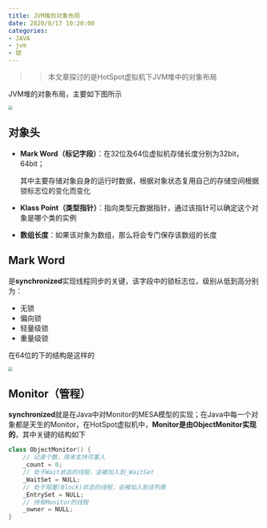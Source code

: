 ```yaml
---
title: JVM堆的对象布局
date: 2020/8/17 10:20:00
categories:
- JAVA
- jvm
- 锁
---
```

> > 本文章探讨的是HotSpot虚拟机下JVM堆中的对象布局

JVM堆的对象布局，主要如下图所示

<img src="https://blog-1256602811.file.myqcloud.com/16d189761607da75" style="zoom:50%;" />

## 对象头

- **Mark Word（标记字段）**：在32位及64位虚拟机存储长度分别为32bit，64bit；

  其中主要存储对象自身的运行时数据，根据对象状态复用自己的存储空间根据锁标志位的变化而变化

- **Klass Point（类型指针）**：指向类型元数据指针，通过该指针可以确定这个对象是哪个类的实例

- **数组长度**：如果该对象为数组，那么将会专门保存该数组的长度



## Mark Word
是**synchronized**实现线程同步的关键，该字段中的锁标志位，级别从低到高分别为：

- 无锁
- 偏向锁
- 轻量级锁
- 重量级锁

在64位的下的结构是这样的

<img src="https://blog-1256602811.file.myqcloud.com/16d189761d997c70" style="zoom:50%;" />

## Monitor（管程）
**synchronized**就是在Java中对Monitor的MESA模型的实现；在Java中每一个对象都是天生的Monitor，在HotSpot虚拟机中，**Monitor是由ObjectMonitor实现的**，其中关键的结构如下

```c++
class ObjectMonitor() {
    // 记录个数，用来支持可重入
    _count = 0;
    // 处于Wait状态的线程，会被加入到_WaitSet
    _WaitSet = NULL;
    // 处于阻塞(Block)状态的线程，会被加入到该列表
    _EntrySet = NULL;
    // 持有Monitor的线程
    _owner = NULL;
}
```

